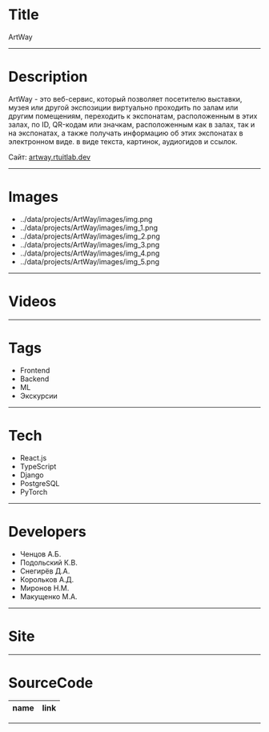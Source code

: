 # Title

ArtWay

---

# Description

ArtWay - это веб-сервис, который позволяет посетителю выставки, музея или другой экспозиции виртуально проходить по залам или другим помещениям, переходить к экспонатам, расположенным в этих залах, по ID, QR-кодам или значкам, расположенным как в залах, так и на экспонатах, а также получать информацию об этих экспонатах в электронном виде. в виде текста, картинок, аудиогидов и ссылок.

Сайт: <a target="_blank" href="https://artway.rtuitlab.dev">artway.rtuitlab.dev</a>

---

# Images

- ../data/projects/ArtWay/images/img.png
- ../data/projects/ArtWay/images/img_1.png
- ../data/projects/ArtWay/images/img_2.png
- ../data/projects/ArtWay/images/img_3.png
- ../data/projects/ArtWay/images/img_4.png
- ../data/projects/ArtWay/images/img_5.png

---

# Videos

---

# Tags

- Frontend
- Backend
- ML
- Экскурсии

---

# Tech

- React.js
- TypeScript
- Django
- PostgreSQL
- PyTorch

---

# Developers

- Ченцов А.Б.
- Подольский К.В.
- Снегирёв Д.А.
- Корольков А.Д.
- Миронов Н.М.
- Макущенко М.А.

---

# Site

---

# SourceCode

| name | link |
| ---- | ---- |

---
